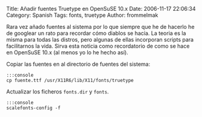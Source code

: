 Title: Añadir fuentes Truetype en OpenSuSE 10.x
Date: 2006-11-17 22:06:34
Category: Spanish
Tags: fonts, truetype
Author: frommelmak

Rara vez añado fuentes al sistema por lo que siempre que he de hacerlo he de googlear un rato para recordar cómo diablos se hacía. La teoria es la misma para todas las distros, pero algunas de ellas incorporan scripts para facilitarnos la vida. Sirva esta noticia como recordatorio de como se hace en OpenSuSE 10.x (al menos yo lo he hecho así).

Copiar las fuentes en al directorio de fuentes del sistema:

    :::console
    cp fuente.ttf /usr/X11R6/lib/X11/fonts/truetype 

Actualizar los ficheros `fonts.dir` y `fonts`.

    :::console
    scalefonts-config -f 
